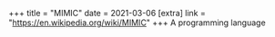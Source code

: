+++
title = "MIMIC"
date = 2021-03-06
[extra]
link = "https://en.wikipedia.org/wiki/MIMIC"
+++
A programming language

